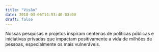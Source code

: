 ```yaml
---
title: "Visão"
date: 2018-03-06T14:53:40-03:00
draft: false
---
```


Nossas pesquisas e projetos inspiram centenas de políticas públicas e iniciativas privadas que impactam positivamente a vida de milhões de pessoas, especialmente os mais vulneráveis.
